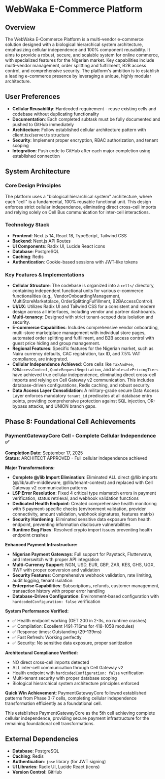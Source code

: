 # WebWaka E-Commerce Platform

## Overview
The WebWaka E-Commerce Platform is a multi-vendor e-commerce solution designed with a biological hierarchical system architecture, emphasizing cellular independence and 100% component reusability. It aims to provide a robust, secure, and scalable system for online commerce, with specialized features for the Nigerian market. Key capabilities include multi-vendor management, order splitting and fulfillment, B2B access control, and comprehensive security. The platform's ambition is to establish a leading e-commerce presence by leveraging a unique, highly modular architecture.

## User Preferences
- **Cellular Reusability**: Hardcoded requirement - reuse existing cells and codebase without duplicating functionality
- **Documentation**: Each completed subtask must be fully documented and pushed to GitHub immediately
- **Architecture**: Follow established cellular architecture pattern with client.tsx/server.ts structure
- **Security**: Implement proper encryption, RBAC authorization, and tenant scoping
- **Integration**: Push code to GitHub after each major completion using established connection

## System Architecture

### Core Design Principles
The platform uses a "biological hierarchical system" architecture, where each "cell" is a fundamental, 100% reusable functional unit. This design enforces strict cellular independence, eliminating direct cross-cell imports and relying solely on Cell Bus communication for inter-cell interactions.

### Technology Stack
- **Frontend**: Next.js 14, React 18, TypeScript, Tailwind CSS
- **Backend**: Next.js API Routes
- **UI Components**: Radix UI, Lucide React icons
- **Database**: PostgreSQL
- **Caching**: Redis
- **Authentication**: Cookie-based sessions with JWT-like tokens

### Key Features & Implementations
- **Cellular Structure**: The codebase is organized into a `cells/` directory, containing independent functional units for various e-commerce functionalities (e.g., VendorOnboardingManagement, MultiStoreMarketplace, OrderSplittingFulfillment, B2BAccessControl).
- **UI/UX**: Utilizes Radix UI and Tailwind CSS for a consistent and modern design across all interfaces, including vendor and partner dashboards.
- **Multi-tenancy**: Designed with strict tenant-scoped data isolation and security.
- **E-commerce Capabilities**: Includes comprehensive vendor onboarding, multi-store marketplace management with individual store pages, automated order splitting and fulfillment, and B2B access control with guest price hiding and group management.
- **Regional Features**: Specific features for the Nigerian market, such as Naira currency defaults, CAC registration, tax ID, and 7.5% VAT compliance, are integrated.
- **Cellular Independence Achieved**: Core cells like `TaxAndFee`, `B2BAccessControl`, `QuoteRequestNegotiation`, and `WholesalePricingTiers` have achieved true cellular independence, eliminating direct cross-cell imports and relying on Cell Gateway v2 communication. This includes database-driven configurations, Redis caching, and robust security.
- **Data Access Layer Consolidation**: A military-grade secure Data Access Layer enforces mandatory `tenant_id` predicates at all database entry points, providing comprehensive protection against SQL injection, OR-bypass attacks, and UNION branch gaps.

## Phase 8: Foundational Cell Achievements

### PaymentGatewayCore Cell - Complete Cellular Independence ✅
**Completion Date**: September 17, 2025  
**Status**: ARCHITECT APPROVED - Full cellular independence achieved

**Major Transformations:**
- **Complete @/lib Import Elimination**: Eliminated ALL direct @/lib imports (@/lib/auth-middleware, @/lib/tenant-context) and replaced with Cell Gateway v2 communication patterns
- **LSP Error Resolution**: Fixed 4 critical type mismatch errors in payment verification, status retrieval, and webhook validation functions
- **Dedicated Health Endpoint**: Created comprehensive health monitoring with 5 payment-specific checks (environment validation, provider connectivity, amount validation, webhook signatures, features matrix)
- **Security Hardening**: Eliminated sensitive data exposure from health endpoint, preventing information disclosure vulnerabilities
- **Runtime Bug Fixes**: Resolved crypto import issues preventing health endpoint crashes

**Enhanced Payment Infrastructure:**
- **Nigerian Payment Gateways**: Full support for Paystack, Flutterwave, and Interswitch with proper API integration
- **Multi-Currency Support**: NGN, USD, EUR, GBP, ZAR, KES, GHS, UGX, RWF with proper conversion and validation
- **Security Features**: Comprehensive webhook validation, rate limiting, audit logging, tenant isolation
- **Enterprise Capabilities**: Subscriptions, refunds, customer management, transaction history with proper error handling
- **Database-Driven Configuration**: Environment-based configuration with `hardcodedConfiguration: false` verification

**System Performance Verified:**
- ✅ Health endpoint working (GET 200 in 2-3s, no runtime crashes)
- ✅ Compilation: Excellent (491-716ms for 418-1058 modules)
- ✅ Response times: Outstanding (29-139ms)
- ✅ Fast Refresh: Working perfectly
- ✅ Security: No sensitive data exposure, proper sanitization

**Architectural Compliance Verified:**
- NO direct cross-cell imports detected
- ALL inter-cell communication through Cell Gateway v2
- Health endpoint with `hardcodedConfiguration: false` verification
- Multi-tenant security with proper database scoping
- Biological hierarchical system architecture principles enforced

**Quick Win Achievement**: PaymentGatewayCore followed established patterns from Phase 3-7 cells, completing cellular independence transformation efficiently as a foundational cell.

This establishes PaymentGatewayCore as the 5th cell achieving complete cellular independence, providing secure payment infrastructure for the remaining foundational cell transformations.

## External Dependencies
- **Database**: PostgreSQL
- **Caching**: Redis
- **Authentication**: `jose` library (for JWT signing)
- **UI Libraries**: Radix UI, Lucide React (icons)
- **Version Control**: GitHub